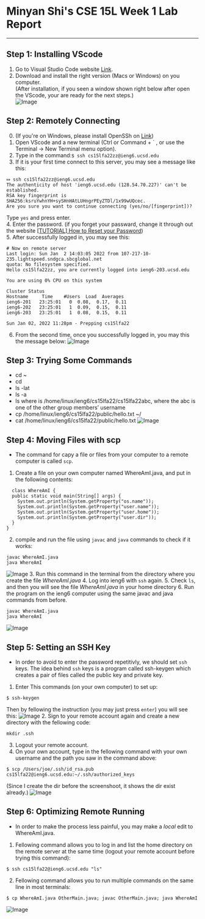 # Minyan Shi's CSE 15L Week 1 Lab Report
---
## Step 1: Installing VScode
1. Go to Visual Studio Code website [Link](https://code.visualstudio.com/).
2. Download and install the right version (Macs or Windows) on you computer.\
(After installation, if you seen a window shown right below after open the VScode, your are ready for the next steps.)\
![Image](https://github.com/minyanshi1105/cse15l-lab-reports/blob/5a7ae420ae6ac45fd2fd016b3911a54f3d9fde2a/CSE%2015L%20Week-1%20Lab-1%20Step%201.png)
## Step 2: Remotely Connecting
0. (If you're on Windows, please install OpenSSh on [Link](https://learn.microsoft.com/en-us/windows-server/administration/openssh/openssh_install_firstuse?tabs=gui))
1. Open VScode and a new terminal  (Ctrl or Command + ` , or use the Terminal → New Terminal menu option).
2. Type in the command:`$ ssh cs15lfa22zz@ieng6.ucsd.edu`
3. If it is your first time connect to this server, you may see a message like this:
```
⤇ ssh cs15lfa22zz@ieng6.ucsd.edu
The authenticity of host 'ieng6.ucsd.edu (128.54.70.227)' can't be established.
RSA key fingerprint is SHA256:ksruYwhnYH+sySHnHAtLUHngrPEyZTDl/1x99wUQcec.
Are you sure you want to continue connecting (yes/no/[fingerprint])?
```
Type `yes` and press enter.\
4. Enter the password. (if you forget your passward, change it through out the website [[TUTORIAL] How to Reset your Password](https://docs.google.com/document/d/1hs7CyQeh-MdUfM9uv99i8tqfneos6Y8bDU0uhn1wqho/edit))\
5. After successfully logged in, you may see this:
```
# Now on remote server
Last login: Sun Jan  2 14:03:05 2022 from 107-217-10-235.lightspeed.sndgca.sbcglobal.net
quota: No filesystem specified.
Hello cs15lfa22zz, you are currently logged into ieng6-203.ucsd.edu

You are using 0% CPU on this system

Cluster Status 
Hostname     Time    #Users  Load  Averages  
ieng6-201   23:25:01   0  0.08,  0.17,  0.11
ieng6-202   23:25:01   1  0.09,  0.15,  0.11
ieng6-203   23:25:01   1  0.08,  0.15,  0.11

Sun Jan 02, 2022 11:28pm - Prepping cs15lfa22
```
6. From the second time, once you successfully logged in, you may this the message below:
![Image](https://github.com/minyanshi1105/cse15l-lab-reports/blob/ae7d4059b5ce1ad4c38105965a16a60063a2eca6/CSE%2015L%20Week-1%20Lab-1%20Step%202.png)

## Step 3: Trying Some Commands
* cd ~
* cd
* ls -lat
* ls -a
* ls <directory> where <directory> is /home/linux/ieng6/cs15lfa22/cs15lfa22abc, where the abc is one of the other group members’ username
* cp /home/linux/ieng6/cs15lfa22/public/hello.txt ~/
* cat /home/linux/ieng6/cs15lfa22/public/hello.txt
![Image](https://github.com/minyanshi1105/cse15l-lab-reports/blob/ecc41f2aa3c49f1ce2dab1e5cde3b993791999e0/CSE%2015L%20Week-1%20Lab-1%20Step%203.png)
  
## Step 4: Moving Files with scp
* The command for capy a file or files from your computer to a remote computer is called `scp`.
1. Create a file on your own computer named WhereAmI.java, and put in the following contents:
```
  class WhereAmI {
  public static void main(String[] args) {
    System.out.println(System.getProperty("os.name"));
    System.out.println(System.getProperty("user.name"));
    System.out.println(System.getProperty("user.home"));
    System.out.println(System.getProperty("user.dir"));
  }
}
```
2. compile and run the file using `javac` and `java` commands to check if it works:
```
javac WhereAmI.java
java WhereAmI
```
![Image](https://github.com/minyanshi1105/cse15l-lab-reports/blob/e152a8e3eb9a23b1e88b2ac07e50a3a4f375f477/CSE%2015L%20Week-1%20Lab-1%20Step%204.1.png)
3. Run this command in the terminal from the directory where you create the file *WhereAmI.java*
4. Log into ieng6 with `ssh` again.
5. Check `ls`, and then you will see the file *WhereAmI.java* in your home directory
6. Run the program on the ieng6 computer using the same javac and java commands from before.
```
javac WhereAmI.java
java WhereAmI
```
![Image](https://github.com/minyanshi1105/cse15l-lab-reports/blob/6b1ac373e9d1c2667e32ba66247cc538a94c2662/CSE%2015L%20Week-1%20Lab-1%20Step%204.2.png)
  
## Step 5: Setting an SSH Key
* In order to avoid to enter the password repetitivly, we should set `ssh` keys. The idea behind `ssh` keys is  a program called ssh-keygen which creates a pair of files called the public key and private key.
  
1. Enter This commands (on your own computer) to set up:
```
$ ssh-keygen
```
Then by fellowing the instruction (you may just press `enter`) you will see this:
![Image](https://github.com/minyanshi1105/cse15l-lab-reports/blob/b8486904c82b6d3b80c3bb35711ca158026eb021/CSE%2015L%20Week-1%20Lab-1%20Step%205.png)
2. Sign to your remote account again and create a new directory with the fellowing code:
```
mkdir .ssh
```
3. Logout your remote account. 
4. On your own account, type in the fellowing command with your own username and the path you saw in the command above:
```
$ scp /Users/joe/.ssh/id_rsa.pub cs15lfa22@ieng6.ucsd.edu:~/.ssh/authorized_keys
```
(Since I create the dir before the screenshoot, it shows the dir exist already.)
![Image](https://github.com/minyanshi1105/cse15l-lab-reports/blob/c67584524d09e761ce214ec8616a853f8a6e8f92/CSE%2015L%20Week-1%20Lab-1%20Step%205.2.png)

## Step 6: Optimizing Remote Running
* In order to make the process less painful, you may make a *local* edit to WhereAmI.java.
1.  Fellowing command allows you to log in and list the home directory on the remote server at the same time (logout your remote account before trying this command):
```
$ ssh cs15lfa22@ieng6.ucsd.edu "ls"
```
2. Fellowing command allows you to run multiple commands on the same line in most terminals:
```
$ cp WhereAmI.java OtherMain.java; javac OtherMain.java; java WhereAmI
```
![Image](https://github.com/minyanshi1105/cse15l-lab-reports/blob/748a7c37e31f1ff31ffb3fcd8c0beccdde06d927/CSE%2015L%20Week-1%20Lab-1%20Step%206.png)
